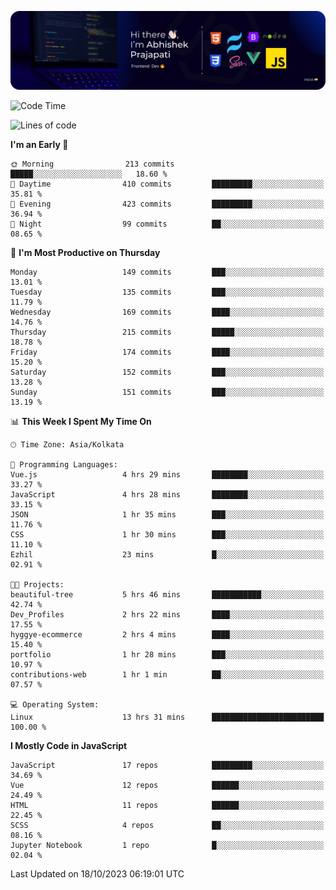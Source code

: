 ![Banner](./Header.png)

<!--START_SECTION:waka-->
![Code Time](http://img.shields.io/badge/Code%20Time-15%20hrs%2042%20mins-blue)

![Lines of code](https://img.shields.io/badge/From%20Hello%20World%20I%27ve%20Written-1.5%20million%20lines%20of%20code-blue)

**I'm an Early 🐤** 

```text
🌞 Morning                213 commits         █████░░░░░░░░░░░░░░░░░░░░   18.60 % 
🌆 Daytime                410 commits         █████████░░░░░░░░░░░░░░░░   35.81 % 
🌃 Evening                423 commits         █████████░░░░░░░░░░░░░░░░   36.94 % 
🌙 Night                  99 commits          ██░░░░░░░░░░░░░░░░░░░░░░░   08.65 % 
```
📅 **I'm Most Productive on Thursday** 

```text
Monday                   149 commits         ███░░░░░░░░░░░░░░░░░░░░░░   13.01 % 
Tuesday                  135 commits         ███░░░░░░░░░░░░░░░░░░░░░░   11.79 % 
Wednesday                169 commits         ████░░░░░░░░░░░░░░░░░░░░░   14.76 % 
Thursday                 215 commits         █████░░░░░░░░░░░░░░░░░░░░   18.78 % 
Friday                   174 commits         ████░░░░░░░░░░░░░░░░░░░░░   15.20 % 
Saturday                 152 commits         ███░░░░░░░░░░░░░░░░░░░░░░   13.28 % 
Sunday                   151 commits         ███░░░░░░░░░░░░░░░░░░░░░░   13.19 % 
```


📊 **This Week I Spent My Time On** 

```text
🕑︎ Time Zone: Asia/Kolkata

💬 Programming Languages: 
Vue.js                   4 hrs 29 mins       ████████░░░░░░░░░░░░░░░░░   33.27 % 
JavaScript               4 hrs 28 mins       ████████░░░░░░░░░░░░░░░░░   33.15 % 
JSON                     1 hr 35 mins        ███░░░░░░░░░░░░░░░░░░░░░░   11.76 % 
CSS                      1 hr 30 mins        ███░░░░░░░░░░░░░░░░░░░░░░   11.10 % 
Ezhil                    23 mins             █░░░░░░░░░░░░░░░░░░░░░░░░   02.91 % 

🐱‍💻 Projects: 
beautiful-tree           5 hrs 46 mins       ███████████░░░░░░░░░░░░░░   42.74 % 
Dev_Profiles             2 hrs 22 mins       ████░░░░░░░░░░░░░░░░░░░░░   17.55 % 
hyggye-ecommerce         2 hrs 4 mins        ████░░░░░░░░░░░░░░░░░░░░░   15.40 % 
portfolio                1 hr 28 mins        ███░░░░░░░░░░░░░░░░░░░░░░   10.97 % 
contributions-web        1 hr 1 min          ██░░░░░░░░░░░░░░░░░░░░░░░   07.57 % 

💻 Operating System: 
Linux                    13 hrs 31 mins      █████████████████████████   100.00 % 
```

**I Mostly Code in JavaScript** 

```text
JavaScript               17 repos            █████████░░░░░░░░░░░░░░░░   34.69 % 
Vue                      12 repos            ██████░░░░░░░░░░░░░░░░░░░   24.49 % 
HTML                     11 repos            ██████░░░░░░░░░░░░░░░░░░░   22.45 % 
SCSS                     4 repos             ██░░░░░░░░░░░░░░░░░░░░░░░   08.16 % 
Jupyter Notebook         1 repo              █░░░░░░░░░░░░░░░░░░░░░░░░   02.04 % 
```




 Last Updated on 18/10/2023 06:19:01 UTC
<!--END_SECTION:waka-->
<!--
**bhishekprajapati/bhishekprajapati** is a ✨ _special_ ✨ repository because its `README.md` (this file) appears on your GitHub profile.

Here are some ideas to get you started:

- 🔭 I’m currently working on ...
- 🌱 I’m currently learning ...
- 👯 I’m looking to collaborate on ...
- 🤔 I’m looking for help with ...
- 💬 Ask me about ...
- 📫 How to reach me: ...
- 😄 Pronouns: ...
- ⚡ Fun fact: ...
-->
